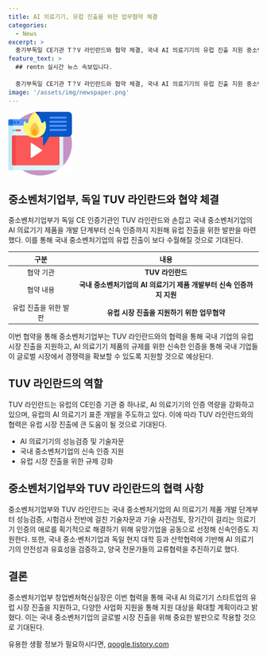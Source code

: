 ```yaml
---
title: AI 의료기기, 유럽 진출을 위한 업무협약 체결
categories:
  - News
excerpt: >
  중기부독일 CE기관 T？V 라인란드와 협약 체결, 국내 AI 의료기기의 유럽 진출 지원 중소벤처기업부가 T？V 라인란드와 협약을 맺고, 국내 중소벤처기업의 AI 의료기기 유럽 진출을 지원한다. AI 의료기기의 인증 및 규제에 대한 어려움을 해소하기 위해 협력, 신속인증 지원과 안전성, 유효성 검증 등을 통해 유럽 시장 진출을 촉진할 것으로 기대된다. 또한, 독일의 AI Lab을 통해 인증 역량을 강화하고, 국내 중소벤처기업을 선정하여 유럽 진출을 지원할 예정이다.
feature_text: >
  ## rentn 실시간 뉴스 속보입니다.

  중기부독일 CE기관 T？V 라인란드와 협약 체결, 국내 AI 의료기기의 유럽 진출 지원 중소벤처기업부가 T？V 라인란드와 협약을 맺고, 국내 중소벤처기업의 AI 의료기기 유럽 진출을 지원한다. AI 의료기기의 인증 및 규제에 대한 어려움을 해소하기 위해 협력, 신속인증 지원과 안전성, 유효성 검증 등을 통해 유럽 시장 진출을 촉진할 것으로 기대된다. 또한, 독일의 AI Lab을 통해 인증 역량을 강화하고, 국내 중소벤처기업을 선정하여 유럽 진출을 지원할 예정이다.
image: '/assets/img/newspaper.png'
---
```


<p><img src="/assets/img/news.png" alt="rentncar 속보" /></p>

<h2 data-ke-size="size26">중소벤처기업부, 독일 TUV 라인란드와 협약 체결</h2>

<p data-ke-size="size16">중소벤처기업부가 독일 CE 인증기관인 TUV 라인란드와 손잡고 국내 중소벤처기업의 AI 의료기기 제품을 개발 단계부터 신속 인증까지 지원해 유럽 진출을 위한 발판을 마련했다. 이를 통해 국내 중소벤처기업의 유럽 진출이 보다 수월해질 것으로 기대된다.</p>

<table>
  <thead>
    <tr>
      <th style="text-align: center;">구분</th>
      <th style="text-align: center;">내용</th>
    </tr>
  </thead>
  <tbody>
    <tr>
      <td style="text-align: center;">협약 기관</td>
      <td style="text-align: center;"><b>TUV 라인란드</b></td>
    </tr>
    <tr>
      <td style="text-align: center;">협약 내용</td>
      <td style="text-align: center;"><b>국내 중소벤처기업의 AI 의료기기 제품 개발부터 신속 인증까지 지원</b></td>
    </tr>
    <tr>
      <td style="text-align: center;">유럽 진출을 위한 발판</td>
      <td style="text-align: center;"><b>유럽 시장 진출을 지원하기 위한 업무협약</b></td>
    </tr>
  </tbody>
</table>

<p data-ke-size="size16">이번 협약을 통해 중소벤처기업부는 TUV 라인란드와의 협력을 통해 국내 기업의 유럽 시장 진출을 지원하고, AI 의료기기 제품의 규제를 위한 신속한 인증을 통해 국내 기업들이 글로벌 시장에서 경쟁력을 확보할 수 있도록 지원할 것으로 예상된다.</p>

<h2 data-ke-size="size26">TUV 라인란드의 역할</h2>

<p data-ke-size="size16">TUV 라인란드는 유럽의 CE인증 기관 중 하나로, AI 의료기기의 인증 역량을 강화하고 있으며, 유럽의 AI 의료기기 표준 개발을 주도하고 있다. 이에 따라 TUV 라인란드와의 협력은 유럽 시장 진출에 큰 도움이 될 것으로 기대된다.</p>

<ul>
  <li>AI 의료기기의 성능검증 및 기술자문</li>
  <li>국내 중소벤처기업의 신속 인증 지원</li>
  <li>유럽 시장 진출을 위한 규제 강화</li>
</ul>

<h2 data-ke-size="size26">중소벤처기업부와 TUV 라인란드의 협력 사항</h2>

<p data-ke-size="size16">중소벤처기업부와 TUV 라인란드는 국내 중소벤처기업의 AI 의료기기 제품 개발 단계부터 성능검증, 시험검사 전반에 걸친 기술자문과 기술 사전검토, 장기간이 걸리는 의료기기 인증의 애로를 획기적으로 해결하기 위해 유망기업을 공동으로 선정해 신속인증도 지원한다. 또한, 국내 중소·벤처기업과 독일 현지 대학 등과 산학협력에 기반해 AI 의료기기의 안전성과 유효성을 검증하고, 양국 전문가들의 교류협력을 추진하기로 했다.</p>

<h2 data-ke-size="size26">결론</h2>

<p data-ke-size="size16">중소벤처기업부 창업벤처혁신실장은 이번 협력을 통해 국내 AI 의료기기 스타트업의 유럽 시장 진출을 지원하고, 다양한 사업화 지원을 통해 지원 대상을 확대할 계획이라고 밝혔다. 이는 국내 중소벤처기업의 글로벌 시장 진출을 위해 중요한 발판으로 작용할 것으로 기대된다.</p>
유용한 생활 정보가 필요하시다면, <a href="https://qoogle.tistory.com" rel="dofollow">qoogle.tistory.com</a>


